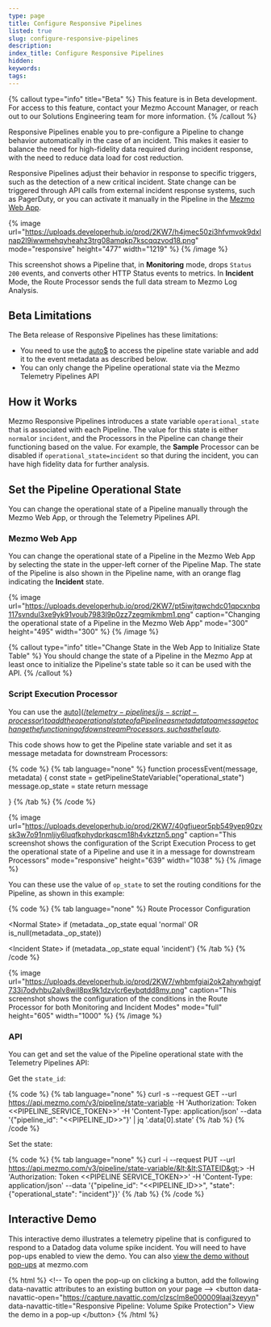 ```yaml
---
type: page
title: Configure Responsive Pipelines
listed: true
slug: configure-responsive-pipelines
description: 
index_title: Configure Responsive Pipelines
hidden: 
keywords: 
tags: 
---
```



{% callout type="info" title="Beta" %}
This feature is in Beta development. For access to this feature, contact your Mezmo Account Manager, or reach out to our Solutions Engineering team for more information.
{% /callout %}

Responsive Pipelines enable you to pre-configure a Pipeline to change behavior automatically in the case of an incident. This makes it easier to balance the need for high-fidelity data required during incident response, with the need to reduce data load for cost reduction.

Responsive Pipelines adjust their behavior in response to specific triggers, such as the detection of a new critical incident. State change can be triggered through API calls from external incident response systems, such as PagerDuty, or you can activate it manually in the Pipeline in the [Mezmo Web App](app.mezmo.com).

{% image url="https://uploads.developerhub.io/prod/2KW7/h4jmec50zi3hfvmvok9dxlnap2l9iwwmehqyheahz3trg08amqkp7kscqqzvod18.png" mode="responsive" height="477" width="1219" %}
{% /image %}

This screenshot shows a Pipeline that, in **Monitoring** mode, drops `Status 200` events, and converts other HTTP Status events to metrics. In **Incident** Mode, the Route Processor sends the full data stream to Mezmo Log Analysis.

## Beta Limitations

The Beta release of Responsive Pipelines has these limitations:

- You need to use the  [auto$](/telemetry-pipelines/js-script-processor) to access the pipeline state variable and add it to the event metadata as described below.
- You can only change the Pipeline operational state via the Mezmo Telemetry Pipelines API

## How it Works

Mezmo Responsive Pipelines introduces a state variable `operational_state` that is associated with each Pipeline. The value for this state is either `normal`or `incident`, and the Processors in the Pipeline can change their functioning based on the value. For example, the **Sample** Processor can be disabled if `operational_state=incident` so that during the incident, you can have high fidelity data for further analysis.

## Set the Pipeline Operational State

You can change  the operational state of a Pipeline manually through the Mezmo Web App,  or through the Telemetry Pipelines API.

### Mezmo Web App

You can change the operational state of a Pipeline in the Mezmo Web App by selecting the state in the upper-left corner of the Pipeline Map. The state of the Pipeline is also shown in the Pipeline name, with an orange flag indicating the **Incident** state.

{% image url="https://uploads.developerhub.io/prod/2KW7/pt5iwjtqwchdc01qpcxnbq117svndul3xe9yk91voub7983l9p0zz7zegmikmbm1.png" caption="Changing the operational state of a Pipeline in the Mezmo Web App" mode="300" height="495" width="300" %}
{% /image %}

{% callout type="info" title="Change State in the Web App to Initialize State Table" %}
You should change the state of a Pipeline in the Mezmo App at least once to initialize the Pipeline's state table so it can be used  with the API.
{% /callout %}

### Script Execution Processor

You can use the [auto$](/telemetry-pipelines/js-script-processor)  to add the operational state of a Pipeline as metadata to a message  to change the functioning of downstream Processors, such as the [auto$](/telemetry-pipelines/route-processor).

This code shows how to get the Pipeline state variable and set it as message metadata for downstream Processors:

{% code %}
{% tab language="none" %}
function processEvent(message, metadata) {
const state = getPipelineStateVariable("operational_state")
message.op_state = state
return message

}
{% /tab %}
{% /code %}

{% image url="https://uploads.developerhub.io/prod/2KW7/40gfiueor5pb549yep90zvsk3w7o91nmljiy6luqfkphydprkqscm18h4vkztzn5.png" caption="This screenshot shows the configuration  of the Script Execution Process to get the operational state of a Pipeline and use it in a message for downstream Processors" mode="responsive" height="639" width="1038" %}
{% /image %}

You can these use the value of `op_state` to set the routing conditions for the Pipeline, as shown in this example:

{% code %}
{% tab language="none" %}
Route Processor Configuration

&lt;Normal State&gt;
if (metadata._op_state equal 'normal' OR is_null(metadata._op_state))

&lt;Incident State&gt;
if (metadata._op_state equal 'incident')
{% /tab %}
{% /code %}

{% image url="https://uploads.developerhub.io/prod/2KW7/whbmfgiai2ok2ahywhgjgf733i7odvhbu2alv8wil8px9k1dzvlcr6eybqtdd8my.png" caption="This screenshot shows the configuration of the conditions in the Route Processor for both Monitoring and Incident Modes" mode="full" height="605" width="1000" %}
{% /image %}

### API

You can get and set the value of the Pipeline operational state with the Telemetry Pipelines API:

Get the `state_id`:

{% code %}
{% tab language="none" %}
curl -s --request GET --url https://api.mezmo.com/v3/pipeline/state-variable -H 'Authorization: Token &lt;&lt;PIPELINE_SERVICE_TOKEN&gt;&gt;' -H 'Content-Type: application/json' --data '{"pipeline_id": "&lt;&lt;PIPELINE_ID&gt;&gt;"}' | jq '.data[0].state'
{% /tab %}
{% /code %}

Set the state:

{% code %}
{% tab language="none" %}
curl -i --request PUT --url https://api.mezmo.com/v3/pipeline/state-variable/&lt;&lt;STATEID&gt;&gt; -H 'Authorization: Token &lt;&lt;PIPELINE SERVICE_TOKEN&gt;&gt;' -H 'Content-Type: application/json' --data '{"pipeline_id": "&lt;&lt;PIPELINE_ID&gt;&gt;", "state": {"operational_state": "incident"}}'
{% /tab %}
{% /code %}

## Interactive Demo

This interactive demo illustrates a telemetry pipeline that is configured to respond to a Datadog data volume spike incident. You will need to have pop-ups enabled to view the demo. You can also [view the demo without pop-ups](https://www.mezmo.com/demos/responsive-pipeline-volume-spike) at mezmo.com

{% html %}
&lt;!-- To open the pop-up on clicking a button, add the following data-navattic attributes to an existing button on your page --&gt;
&lt;button data-navattic-open="https://capture.navattic.com/clzsclm8e000009laaj3zeyyn" data-navattic-title="Responsive Pipeline: Volume Spike Protection"&gt;
View the demo in a pop-up
&lt;/button&gt;
{% /html %}